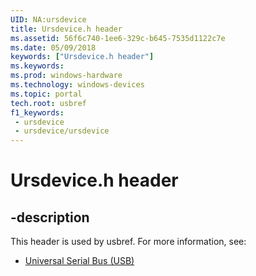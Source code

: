 ```yaml
---
UID: NA:ursdevice
title: Ursdevice.h header
ms.assetid: 56f6c740-1ee6-329c-b645-7535d1122c7e
ms.date: 05/09/2018
keywords: ["Ursdevice.h header"]
ms.keywords: 
ms.prod: windows-hardware
ms.technology: windows-devices
ms.topic: portal
tech.root: usbref
f1_keywords:
 - ursdevice
 - ursdevice/ursdevice
---
```


# Ursdevice.h header


## -description

This header is used by usbref. For more information, see:

- [Universal Serial Bus (USB)](../_usbref/index.md)

